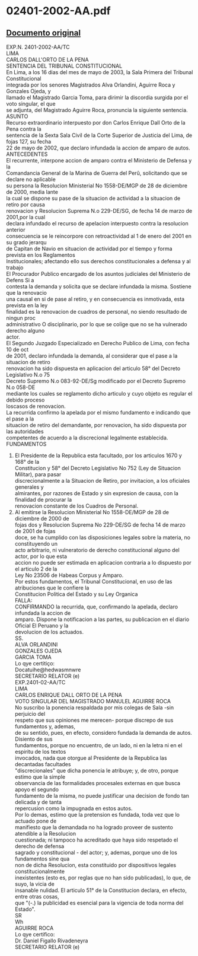 
02401-2002-AA.pdf
=================
  
[Documento original](https://tc.gob.pe/jurisprudencia/2003/02401-2002-AA.pdf)  
---  
EXP.N. 2401-2002-AA/TC  
LIMA  
CARLOS DALL'ORTO DE LA PENA  
SENTENCIA DEL TRIBUNAL CONSTITUCIONAL  
En Lima, a los 16 dias del mes de mayo de 2003, la Sala Primera del Tribunal Constitucional  
integrada por los senores Magistrados Alva Orlandini, Aguirre Roca y Gonzales Ojeda, y  
llamado el Magistrado Garcia Toma, para dirimir la discordia surgida por el voto singular, el que  
se adjunta, del Magistrado Aguirre Roca, pronuncia la siguiente sentencia.  
ASUNTO  
Recurso extraordinario interpuesto por don Carlos Enrique Dall Orto de la Pena contra la  
sentencia de la Sexta Sala Civil de la Corte Superior de Justicia del Lima, de fojas 127, su fecha  
22 de mayo de 2002, que declaro infundada la accion de amparo de autos.  
ANTECEDENTES  
El recurrente, interpone accion de amparo contra el Ministerio de Defensa y la  
Comandancia General de la Marina de Guerra del Perû, solicitando que se declare no aplicable  
su persona la Resolucion Ministerial No 1558-DE/MGP de 28 de diciembre de 2000, media lante  
la cual se dispone su pase de la situacion de actividad a la situacion de retiro por causa  
renovacion y Resolucion Suprema N.o 229-DE/SG, de fecha 14 de marzo de 2001,por la cual  
declara infundado el recurso de apelacion interpuesto contra la resolucion anterior  
consecuencia se le reincorpore con retroactividad al 1 de enero del 2001 en su grado jerarqu  
de Capitan de Navio en situacion de actividad por el tiempo y forma prevista en los Reglamentos  
Institucionales; afectando ello sus derechos constitucionales a defensa y al trabajo  
El Procurador Publico encargado de los asuntos judiciales del Ministerio de Defens Si a  
contesta la demanda y solicita que se declare infundada la misma. Sostiene que la renovacio  
una causal en si de pase al retiro, y en consecuencia es inmotivada, esta prevista en la ley  
finalidad es la renovacion de cuadros de personal, no siendo resultado de ningun proc  
administrativo O disciplinario, por lo que se colige que no se ha vulnerado derecho alguno  
actor.  
El Segundo Juzgado Especializado en Derecho Publico de Lima, con fecha 10 de oct  
de 2001, declaro infundada la demanda, al considerar que el pase a la situacion de retiro  
renovacion ha sido dispuesta en aplicacion del articulo 58° del Decreto Legislativo N.o 75  
Decreto Supremo N.o 083-92-DE/Sg modificado por el Decreto Supremo N.o 058-DE  
mediante los cuales se reglamento dicho articulo y cuyo objeto es regular el debido proceso  
loscasos de renovacion.  
La recurrida confirmo la apelada por el mismo fundamento e indicando que el pase a la  
situacion de retiro del demandante, por renovacion, ha sido dispuesta por las autoridades  
competentes de acuerdo a la discrecional legalmente establecida.  
FUNDAMENTOS  
1. El Presidente de la Republica esta facultado, por los articulos 1670 y 168° de la  
Constitucion y 58° del Decreto Legislativo No 752 (Ley de Situacion Militar), para pasar  
discrecionalmente a la Situacion de Retiro, por invitacion, a los oficiales generales y  
almirantes, por razones de Estado y sin expresion de causa, con la finalidad de procurar la  
renovacion constante de los Cuadros de Personal.  
2. Al emitirse la Resolucion Ministerial No 1558-DE/MGP de 28 de diciembre de 2000 de  
fojas dos y Resolucion Suprema No 229-DE/SG de fecha 14 de marzo de 2001 de fojas  
doce, se ha cumplido con las disposiciones legales sobre la materia, no constituyendo un  
acto arbitrario, ni vulneratorio de derecho constitucional alguno del actor, por lo que esta  
accion no puede ser estimada en aplicacion contraria a lo dispuesto por el articulo 2 de la  
Ley No 23506 de Habeas Corpus y Amparo.  
Por estos fundamentos, el Tribunal Constitucional, en uso de las atribuciones que le confiere la  
Constitucion Politica del Estado y su Ley Organica  
FALLA:  
CONFIRMANDO la recurrida, que, confirmando la apelada, declaro infundada la accion de  
amparo. Dispone la notificacion a las partes, su publicacion en el diario Oficial El Peruano y la  
devolucion de los actuados.  
SS.  
ALVA ORLANDINI  
GONZALES OJEDA  
GARCIA TOMA  
Lo qye certitiço:  
Docatuihe@hedwasmnwre  
SECRETARIO RELATOR (e)  
EXP.2401-02-AA/TC  
LIMA  
CARLOS ENRIQUE DALL ORTO DE LA PENA  
VOTO SINGULAR DEL MAGISTRADO MANULEL AGUIRRE ROCA  
No suscribo la ponencia respaldada por mis colegas de Sala -sin perjuicio del  
respeto que sus opiniones me merecen- porque discrepo de sus fundamentos y, ademas,  
de su sentido, pues, en efecto, considero fundada la demanda de autos. Disiento de sus  
fundamentos, porque no encuentro, de un lado, ni en la letra ni en el espiritu de los textos  
invocados, nada que otorgue al Presidente de la Republica las decantadas facultades  
"discrecionales" que dicha ponencia le atribuye; y, de otro, porque estimo que la simple  
observancia de las formalidades procesales externas en que busca apoyo el segundo  
fundamento de la misma, no puede justificar una decision de fondo tan delicada y de tanta  
repercusion como la impugnada en estos autos.  
Por lo demas, estimo que la pretension es fundada, toda vez que lo actuado pone de  
manifiesto que la demandada no ha logrado proveer de sustento atendible a la Resolucion  
cuestionada; ni tampoco ha acreditado que haya sido respetado el derecho de defensa  
sagrado y constitucional - del actor; y, ademas, porque uno de los fundamentos sine qua  
non de dicha Resolucion, esta constituido por dispositivos legales constitucionalmente  
inexistentes (esto es, por reglas que no han sido publicadas), lo que, de suyo, la vicia de  
insanable nulidad. El articulo 51° de la Constitucion declara, en efecto, entre otras cosas,  
que "(-.) la publicidad es esencial para la vigencia de toda norma del Estado".  
SR  
Wh  
AGUIRRE ROCA  
Lo qye certifico:  
Dr. Daniel Figallo Rivadeneyra  
SECRETARIO RELATOR (e)
